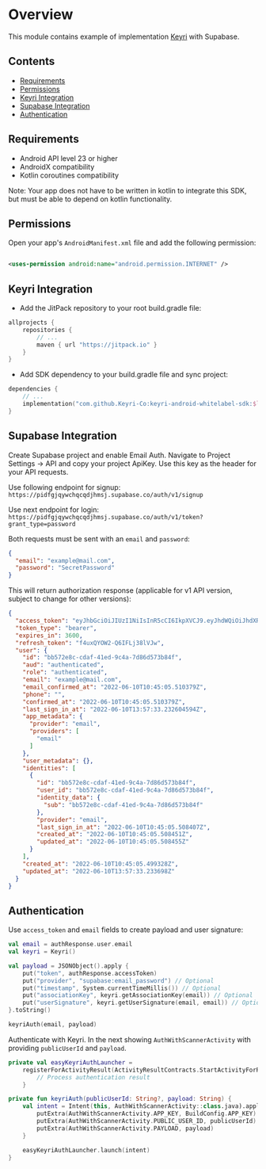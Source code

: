 # Overview

This module contains example of implementation [Keyri](https://keyri.com) with Supabase.

## Contents

* [Requirements](#Requirements)
* [Permissions](#Permissions)
* [Keyri Integration](#Keyri-Integration)
* [Supabase Integration](#Supabase-Integration)
* [Authentication](#Authentication)

## Requirements

* Android API level 23 or higher
* AndroidX compatibility
* Kotlin coroutines compatibility

Note: Your app does not have to be written in kotlin to integrate this SDK, but must be able to
depend on kotlin functionality.

## Permissions

Open your app's `AndroidManifest.xml` file and add the following permission:

```xml

<uses-permission android:name="android.permission.INTERNET" />
```

## Keyri Integration

* Add the JitPack repository to your root build.gradle file:

```groovy
allprojects {
    repositories {
        // ...
        maven { url "https://jitpack.io" }
    }
}
```

* Add SDK dependency to your build.gradle file and sync project:

```kotlin
dependencies {
    // ...
    implementation("com.github.Keyri-Co:keyri-android-whitelabel-sdk:$latestKeyriVersion")
}
```

## Supabase Integration

Create Supabase project and enable Email Auth. Navigate to Project Settings -> API and copy your
project ApiKey. Use this key as the header for your API requests.

Use following endpoint for signup:
`https://pidfgjqywchqcqdjhmsj.supabase.co/auth/v1/signup`

Use next endpoint for login:
`https://pidfgjqywchqcqdjhmsj.supabase.co/auth/v1/token?grant_type=password`

Both requests must be sent with an `email` and `password`:

```json
{
  "email": "example@mail.com",
  "password": "SecretPassword"
}
```

This will return authorization response (applicable for v1 API version, subject to change for other
versions):

```json
{
  "access_token": "eyJhbGciOiJIUzI1NiIsInR5cCI6IkpXVCJ9.eyJhdWQiOiJhdXRoZW50aWNhdGVkIiwiZXhwIjoxNjU0ODczMDUzLCJzdWIiOiJiYjU3MmU4Yy1jZGFmLTQxZWQtOWM0YS03ZDg2ZDU3M2I4NGYiLCJlbWFpbCI6ImEua3VsaWFoaW5AY3NuLmtoYWkuZWR1IiwicGhvbmUiOiIiLCJhcHBfbWV0YWRhdGEiOnsicHJvdmlkZXIiOiJlbWFpbCIsInByb3ZpZGVycyI6WyJlbWFpbCJdfSwidXNlcl9tZXRhZGF0YSI6e30sInJvbGUiOiJhdXRoZW50aWNhdGVkIn0.X5XJFjrvW9IT8mPnNWNkcvWxQvHGDwC3lry5SD90Vkc",
  "token_type": "bearer",
  "expires_in": 3600,
  "refresh_token": "f4uxQYOW2-Q6IFLj38lVJw",
  "user": {
    "id": "bb572e8c-cdaf-41ed-9c4a-7d86d573b84f",
    "aud": "authenticated",
    "role": "authenticated",
    "email": "example@mail.com",
    "email_confirmed_at": "2022-06-10T10:45:05.510379Z",
    "phone": "",
    "confirmed_at": "2022-06-10T10:45:05.510379Z",
    "last_sign_in_at": "2022-06-10T13:57:33.232604594Z",
    "app_metadata": {
      "provider": "email",
      "providers": [
        "email"
      ]
    },
    "user_metadata": {},
    "identities": [
      {
        "id": "bb572e8c-cdaf-41ed-9c4a-7d86d573b84f",
        "user_id": "bb572e8c-cdaf-41ed-9c4a-7d86d573b84f",
        "identity_data": {
          "sub": "bb572e8c-cdaf-41ed-9c4a-7d86d573b84f"
        },
        "provider": "email",
        "last_sign_in_at": "2022-06-10T10:45:05.508407Z",
        "created_at": "2022-06-10T10:45:05.508451Z",
        "updated_at": "2022-06-10T10:45:05.508455Z"
      }
    ],
    "created_at": "2022-06-10T10:45:05.499328Z",
    "updated_at": "2022-06-10T13:57:33.233698Z"
  }
}
```

## Authentication

Use `access_token` and `email` fields to create payload and user signature:

```kotlin
val email = authResponse.user.email
val keyri = Keyri()

val payload = JSONObject().apply {
    put("token", authResponse.accessToken)
    put("provider", "supabase:email_password") // Optional
    put("timestamp", System.currentTimeMillis()) // Optional
    put("associationKey", keyri.getAssociationKey(email)) // Optional
    put("userSignature", keyri.getUserSignature(email, email)) // Optional
}.toString()

keyriAuth(email, payload)
```

Authenticate with Keyri. In the next showing `AuthWithScannerActivity` with providing
`publicUserId` and `payload`.

```kotlin
private val easyKeyriAuthLauncher =
    registerForActivityResult(ActivityResultContracts.StartActivityForResult()) {
        // Process authentication result
    }

private fun keyriAuth(publicUserId: String?, payload: String) {
    val intent = Intent(this, AuthWithScannerActivity::class.java).apply {
        putExtra(AuthWithScannerActivity.APP_KEY, BuildConfig.APP_KEY)
        putExtra(AuthWithScannerActivity.PUBLIC_USER_ID, publicUserId)
        putExtra(AuthWithScannerActivity.PAYLOAD, payload)
    }

    easyKeyriAuthLauncher.launch(intent)
}
```
